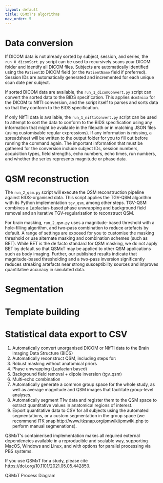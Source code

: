 ```yaml
---
layout: default
title: QSMxT's algorithms
nav_order: 5
---
```


<head>
  <link rel="stylesheet" href="https://maxcdn.bootstrapcdn.com/bootstrap/3.4.1/css/bootstrap.min.css">
  <script src="https://ajax.googleapis.com/ajax/libs/jquery/3.6.0/jquery.min.js"></script>
  <script src="https://maxcdn.bootstrapcdn.com/bootstrap/3.4.1/js/bootstrap.min.js"></script>
</head>

# Data conversion

If DICOM data is not already sorted by subject, session, and series, the `run_0_dicomSort.py` script can be used to recursively scans your DICOM folder and identify all DICOM files. Subjects are automatically identified using the `PatientID` DICOM field (or the `PatientName` field if preferred). Session IDs are automatically generated and incremented for each unique scan date per subject. 

If sorted DICOM data are available, the `run_1_dicomConvert.py` script can convert the sorted data to the BIDS specification. This applies `dcm2niix` for the DICOM to NIfTI conversion, and the script itself to parses and sorts data so that they conform to the BIDS specification.

If only NIfTI data is available, the `run_1_niftiConvert.py` script can be used to attempt to sort the data to conform to the BIDS specification using any information that might be available in the filepath or in matching JSON files (using customisable regular expressions). If any information is missing, a spreadsheet will be written to the output folder for you to fill out before running the command again. The important information that must be gathered for the conversion include subject IDs, session numbers, acquisition types, field strengths, echo numbers, echo times, run numbers, and whether the series represents magnitude or phase data.

# QSM reconstruction

The `run_2_qsm.py` script will execute the QSM reconstruction pipeline against BIDS-organised data. This script applies the TGV-QSM algorithm with its Python implementation `tgv_qsm`, among other steps. TGV-QSM combines a Laplacian-based phase unwrapping and background field removal and an iterative TGV-regularisation to reconstruct QSM.

For brain masking, `run_2_qsm.py` uses a magnitude-based threshold with a hole-filling algorithm, and two-pass combination to reduce artefacts by default. A range of settings are exposed for you to customise the masking threshold or use alternate masking and combination schemes (such as BET). While BET is the de facto standard for QSM masking, we do not apply BET by default so that QSMxT may be applied to other QSM applications such as body imaging. Further, our published results indicate that magnitude-based thresholding and a two-pass inversion significantly reduces streaking artefacts near strong susceptibility sources and improves quantitative accuracy in simulated data. 

# Segmentation

# Template building

# Statistical data export to CSV

1. Automatically convert unorganised DICOM or NIfTI data to the Brain Imaging Data Structure (BIDS)
2. Automatically reconstruct QSM, including steps for:
  1. Robust masking without anatomical priors
  2. Phase unwrapping (Laplacian based)
  3. Background field removal + dipole inversion (tgv_qsm)
  4. Multi-echo combination
3. Automatically generate a common group space for the whole study, as well as average magnitude and QSM images that facilitate group-level analyses.
4. Automatically segment T1w data and register them to the QSM space to extract quantitative values in anatomical regions of interest.
5. Export quantitative data to CSV for all subjects using the automated segmentations, or a custom segmentation in the group space (we recommend ITK snap http://www.itksnap.org/pmwiki/pmwiki.php to perform manual segmenations).

QSMxT's containerised implementation makes all required external dependencies available in a reproducible and scalable way, supporting MacOS, Windows and Linux, and with options for parallel processing via PBS systems.

If you use QSMxT for a study, please cite https://doi.org/10.1101/2021.05.05.442850.

QSMxT Process Diagram

<script>
$(document).ready(function(){
    $('[data-toggle="popover"]').popover();   
});
$("[data-toggle=popover]")
.popover({html:true})
</script>

